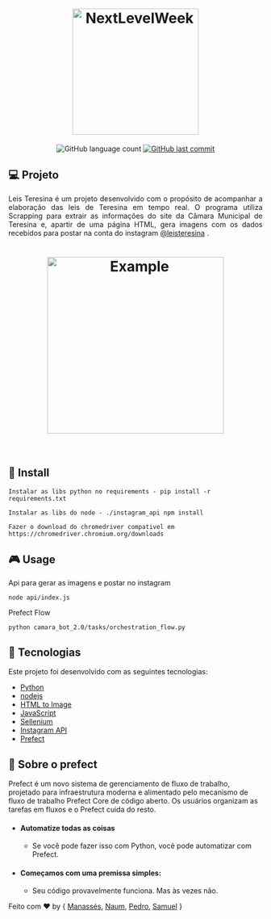 <h1 align="center">
    <img alt="NextLevelWeek" title="#NextLevelWeek" src="https://i.imgur.com/PEmjwkD.jpeg" width="250px" />
</h1>


<p align="center">
  <img alt="GitHub language count" src="https://img.shields.io/github/languages/count/SamuelSSan28/Camara_bot?color=%2304D361">


  <a href="https://github.com/SamuelSSan28/Camara_bot/commits/master">
    <img alt="GitHub last commit" src="https://img.shields.io/github/last-commit/SamuelSSan28/Camara_bot">
  </a>

</p>

## 💻 Projeto
<p align="justify">
Leis Teresina é um projeto desenvolvido com o propósito de acompanhar a elaboração das leis de Teresina em tempo real. O programa utiliza Scrapping para extrair as informações do site da Câmara Municipal de Teresina e, apartir de uma página HTML, gera imagens com os dados recebidos para postar na conta do instagram <a href=https://www.instagram.com/leisteresina>@leisteresina</a> .
</p>
<div align="center">
<h1 align="center">
 <img alt="Example" title="Home" src="https://i.imgur.com/a520YRh.jpg" width="350px" height="350px"/>
</h1>
</div>

<br />

## 🔨 Install 

```
Instalar as libs python no requirements - pip install -r requirements.txt

Instalar as libs do node - ./instagram_api npm install

Fazer o download do chromedriver compativel em https://chromedriver.chromium.org/downloads
```
## 🎮 Usage
Api para gerar as imagens e postar no instagram
```
node api/index.js

```

Prefect Flow
```
python camara_bot_2.0/tasks/orchestration_flow.py

```

## 🚀 Tecnologias

Este projeto foi desenvolvido com as seguintes tecnologias:
- [Python][Python]
- [nodejs][nodejs]
- [HTML to Image][HTML to Image]
- [JavaScript][JavaScript]
- [Sellenium][Sellenium]
- [Instagram API][Instagram API]
- [Prefect][Prefect]

## 🔮 Sobre o prefect
Prefect é um novo sistema de gerenciamento de fluxo de trabalho, projetado para infraestrutura moderna e alimentado pelo mecanismo de fluxo de trabalho Prefect Core de código aberto. Os usuários organizam as tarefas em fluxos e o Prefect cuida do resto.

 - #### Automatize todas as coisas
   - Se você pode fazer isso com Python, você pode automatizar com Prefect.
   
 - #### Começamos com uma premissa simples:
   - Seu código provavelmente funciona. Mas às vezes não.


Feito com ♥ by { [Manassés][Manassés], [Naum][Naum], [Pedro][Pedro], [Samuel][Samuel] }

[nodejs]: https://nodejs.org/
[HTML to Image]: https://github.com/frinyvonnick/node-html-to-image
[Python]: https://www.python.org/
[JavaScript]: https://www.javascript.com/
[Prefect]: https://docs.prefect.io
[Sellenium]: https://www.selenium.dev/
[Instagram API]: https://github.com/jlobos/instagram-web-api
[Manassés]: https://github.com/manassesss
[Naum]: https://github.com/NaumCS
[Pedro]: https://github.com/PedroLucca
[Samuel]: https://github.com/SamuelSSan28
